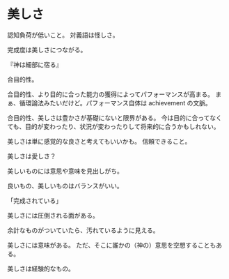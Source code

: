 # 美しさ

認知負荷が低いこと。
対義語は怪しさ。

完成度は美しさにつながる。

『神は細部に宿る』

合目的性。

合目的性、より目的に合った能力の獲得によってパフォーマンスが高まる。
まぁ、循環論法みたいだけど。パフォーマンス自体は achievement の文脈。

合目的性、美しさは豊かさが基礎にないと限界がある。
今は目的に合ってなくても、目的が変わったり、状況が変わったりして将来的に合うかもしれない。

美しさは単に感覚的な良さと考えてもいいかも。
信頼できること。

美しさは愛しさ？

美しいものには意思や意味を見出しがち。

良いもの、美しいものはバランスがいい。

「完成されている」

美しさには圧倒される面がある。

余計なものがついていたら、汚れているように見える。

美しさには意味がある。
ただ、そこに誰かの（神の）意思を空想することもある。

美しさは経験的なもの。
